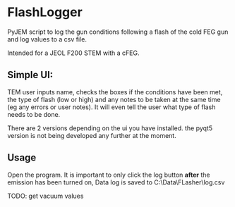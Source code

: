 # FlashLogger
PyJEM script to log the gun conditions following a flash of the cold FEG gun and log values to a csv file.

Intended for a JEOL F200 STEM with a cFEG.

## Simple UI:

TEM user inputs name, checks the boxes if the conditions have been met, the type of flash (low or high) and any notes to be taken at the same time (eg any errors or user notes). It will even tell the user what type of flash needs to be done. 

There are 2 versions depending on the ui you have installed. the pyqt5 version is not being developed any further at the moment.

## Usage
Open the program. It is important to only click the log button **after** the emission has been turned on,
Data log is saved to C:\Data\FLasher\log.csv

TODO: get vacuum values

